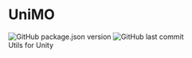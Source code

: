 # UniMO

![GitHub package.json version](https://img.shields.io/github/package-json/v/scream870102/UniMO?color=E861A4&label=package%20version&logo=unity)
![GitHub last commit](https://img.shields.io/github/last-commit/scream870102/unimo)  
Utils for Unity
   
